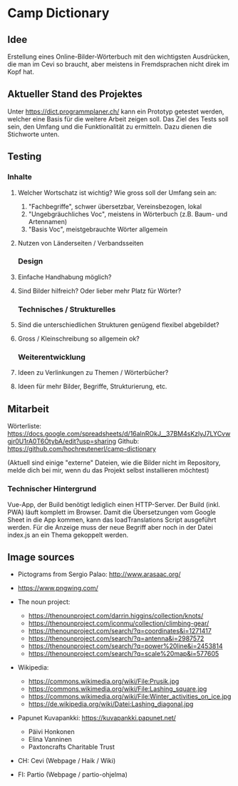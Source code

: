 # Camp Dictionary

## Idee
Erstellung eines Online-Bilder-Wörterbuch mit den wichtigsten Ausdrücken, die man im Cevi so braucht, aber meistens in Fremdsprachen nicht direk im Kopf hat.

## Aktueller Stand des Projektes
Unter https://dict.programmplaner.ch/ kann ein Prototyp getestet werden, welcher eine Basis für die weitere Arbeit zeigen soll.
Das Ziel des Tests soll sein, den Umfang und die Funktionalität zu ermitteln. Dazu dienen die Stichworte unten.


## Testing
   ### Inhalte
1. Welcher Wortschatz ist wichtig? Wie gross soll der Umfang sein an:
    1. "Fachbegriffe", schwer übersetzbar, Vereinsbezogen, lokal
    2. "Ungebgräuchliches Voc", meistens in Wörterbuch (z.B. Baum- und Artennamen)
    3. "Basis Voc", meistgebrauchte Wörter allgemein

2. Nutzen von Länderseiten / Verbandsseiten

   ### Design
4. Einfache Handhabung möglich? 
6. Sind Bilder hilfreich? Oder lieber mehr Platz für Wörter?

   ### Technisches / Strukturelles
7. Sind die unterschiedlichen Strukturen genügend flexibel abgebildet?
8. Gross / Kleinschreibung so allgemein ok?

   ### Weiterentwicklung
9. Ideen zu Verlinkungen zu Themen / Wörterbücher?
10. Ideen für mehr Bilder, Begriffe, Strukturierung, etc.

## Mitarbeit

Wörterliste: https://docs.google.com/spreadsheets/d/16alnROkJ__37BM4sKzlyJ7LYCvwgjr0U1rA0T6OtybA/edit?usp=sharing
Github: https://github.com/hochreutenerl/camp-dictionary

(Aktuell sind einige "externe" Dateien, wie die Bilder nicht im Repository, melde dich bei mir, wenn du das Projekt selbst installieren möchtest) 

### Technischer Hintergrund
Vue-App, der Build benötigt lediglich einen HTTP-Server. Der Build (inkl. PWA) läuft komplett im Browser.
Damit die Übersetzungen vom Google Sheet in die App kommen, kann das loadTranslations Script ausgeführt werden.
Für die Anzeige muss der neue Begriff aber noch in der Datei index.js an ein Thema gekoppelt werden.


## Image sources
* Pictograms from Sergio Palao: http://www.arasaac.org/
* https://www.pngwing.com/
* The noun project:
  * https://thenounproject.com/darrin.higgins/collection/knots/
  * https://thenounproject.com/iconmu/collection/climbing-gear/
  * https://thenounproject.com/search/?q=coordinates&i=1271417
  * https://thenounproject.com/search/?q=antenna&i=2987572
  * https://thenounproject.com/search/?q=power%20line&i=2453814
  * https://thenounproject.com/search/?q=scale%20map&i=577605
* Wikipedia:
  * https://commons.wikimedia.org/wiki/File:Prusik.jpg
  * https://commons.wikimedia.org/wiki/File:Lashing_square.jpg
  * https://commons.wikimedia.org/wiki/File:Winter_activities_on_ice.jpg
  * https://de.wikipedia.org/wiki/Datei:Lashing_diagonal.jpg
* Papunet Kuvapankki: https://kuvapankki.papunet.net/
  * Päivi Honkonen
  * Elina Vanninen
  * Paxtoncrafts Charitable Trust
  
* CH: Cevi (Webpage / Haik / Wiki)
* FI: Partio (Webpage / partio-ohjelma)
